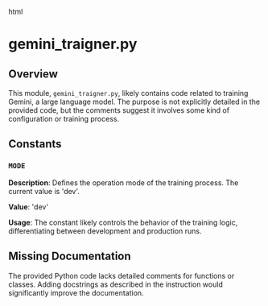 html
<h1>gemini_traigner.py</h1>

<h2>Overview</h2>
<p>This module, <code>gemini_traigner.py</code>, likely contains code related to training Gemini, a large language model.  The purpose is not explicitly detailed in the provided code, but the comments suggest it involves some kind of configuration or training process.</p>

<h2>Constants</h2>

<h3><code>MODE</code></h3>

<p><strong>Description</strong>: Defines the operation mode of the training process.  The current value is 'dev'.</p>


<p><strong>Value</strong>: 'dev'</p>


<p><strong>Usage</strong>: The constant likely controls the behavior of the training logic, differentiating between development and production runs.</p>



<h2>Missing Documentation</h2>
<p>The provided Python code lacks detailed comments for functions or classes.  Adding docstrings as described in the instruction would significantly improve the documentation.</p>